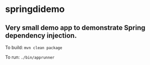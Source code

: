 # springdidemo

## Very small demo app to demonstrate Spring dependency injection.

To build: `mvn clean package`

To run: `./bin/apprunner`
